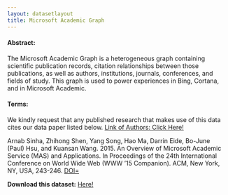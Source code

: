 ```yaml
---
layout: datasetlayout
title: Microsoft Academic Graph
---
```

#### Abstract:
The Microsoft Academic Graph is a heterogeneous graph containing scientific publication records, citation relationships between those publications, as well as authors, institutions, journals, conferences, and fields of study. This graph is used to power experiences in Bing, Cortana, and in Microsoft Academic.

#### Terms:

We kindly request that any published research that makes use of this data cites our data paper listed below. [Link of Authors: Click Here!]( https://academicgraph.blob.core.windows.net/graph-2016-02-05/index.html )

Arnab Sinha, Zhihong Shen, Yang Song, Hao Ma, Darrin Eide, Bo-June (Paul) Hsu, and Kuansan Wang. 2015. An Overview of Microsoft Academic Service (MAS) and Applications. In Proceedings of the 24th International Conference on World Wide Web (WWW ’15 Companion). ACM, New York, NY, USA, 243-246. [ DOI= ]( http://dx.doi.org/10.1145/2740908.2742839 )

**Download this dataset:** [Here!](http://academictorrents.com/details/1e0a00b9c606cf87c03e676f75929463c7756fb5)
